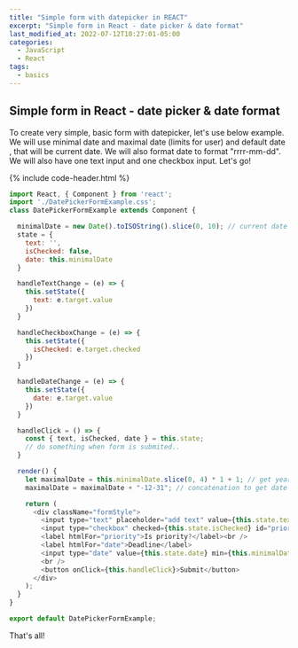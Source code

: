 ```yaml
---
title: "Simple form with datepicker in REACT"
excerpt: "Simple form in React - date picker & date format"
last_modified_at: 2022-07-12T10:27:01-05:00
categories:
  - JavaScript
  - React
tags: 
  - basics
---
```


<!-- short introduction -->
## Simple form in React - date picker & date format

To create very simple, basic form with datepicker, let's use below example.
We will use minimal date and maximal date (limits for user) and default date , that will be current date.
We will also format date to format "rrrr-mm-dd".
We will also have one text input and one checkbox input. Let's go!

{% include code-header.html %}
```js
import React, { Component } from 'react';
import './DatePickerFormExample.css';
class DatePickerFormExample extends Component {

  minimalDate = new Date().toISOString().slice(0, 10); // current date in "rrrr-mm-dd"
  state = {
    text: '',
    isChecked: false,
    date: this.minimalDate
  }

  handleTextChange = (e) => {
    this.setState({
      text: e.target.value
    })
  }

  handleCheckboxChange = (e) => {
    this.setState({
      isChecked: e.target.checked
    })
  }

  handleDateChange = (e) => {
    this.setState({
      date: e.target.value
    })
  }

  handleClick = () => {
    const { text, isChecked, date } = this.state;
    // do something when form is submited..
  }

  render() {
    let maximalDate = this.minimalDate.slice(0, 4) * 1 + 1; // get year from minimalDate, change to number type and add 1
    maximalDate = maximalDate + "-12-31"; // concatenation to get date in string format "rrrr-mm-dd"

    return (
      <div className="formStyle">
        <input type="text" placeholder="add text" value={this.state.text} onChange={this.handleTextChange} />
        <input type="checkbox" checked={this.state.isChecked} id="priority" onChange={this.handleCheckboxChange} />
        <label htmlFor="priority">Is priority?</label><br />
        <label htmlFor="date">Deadline</label>
        <input type="date" value={this.state.date} min={this.minimalDate} max={maximalDate} onChange={this.handleDateChange} />
        <br />
        <button onClick={this.handleClick}>Submit</button>
      </div>
    );
  }
}

export default DatePickerFormExample;
```

That's all!



